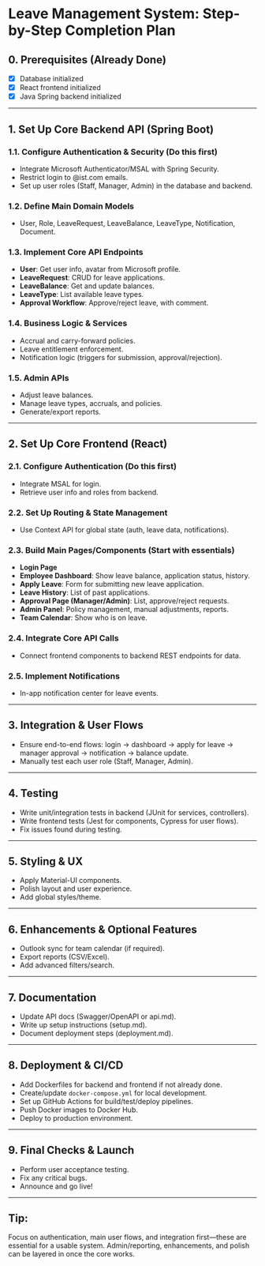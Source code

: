# Leave Management System: Step-by-Step Completion Plan

## 0. Prerequisites (Already Done)
- [x] Database initialized
- [x] React frontend initialized
- [x] Java Spring backend initialized

---

## 1. **Set Up Core Backend API (Spring Boot)**
### 1.1. Configure Authentication & Security (Do this first)
- Integrate Microsoft Authenticator/MSAL with Spring Security.
- Restrict login to @ist.com emails.
- Set up user roles (Staff, Manager, Admin) in the database and backend.

### 1.2. Define Main Domain Models
- User, Role, LeaveRequest, LeaveBalance, LeaveType, Notification, Document.

### 1.3. Implement Core API Endpoints
- **User**: Get user info, avatar from Microsoft profile.
- **LeaveRequest**: CRUD for leave applications.
- **LeaveBalance**: Get and update balances.
- **LeaveType**: List available leave types.
- **Approval Workflow**: Approve/reject leave, with comment.

### 1.4. Business Logic & Services
- Accrual and carry-forward policies.
- Leave entitlement enforcement.
- Notification logic (triggers for submission, approval/rejection).

### 1.5. Admin APIs
- Adjust leave balances.
- Manage leave types, accruals, and policies.
- Generate/export reports.

---

## 2. **Set Up Core Frontend (React)**
### 2.1. Configure Authentication (Do this first)
- Integrate MSAL for login.
- Retrieve user info and roles from backend.

### 2.2. Set Up Routing & State Management
- Use Context API for global state (auth, leave data, notifications).

### 2.3. Build Main Pages/Components (Start with essentials)
- **Login Page**
- **Employee Dashboard**: Show leave balance, application status, history.
- **Apply Leave**: Form for submitting new leave application.
- **Leave History**: List of past applications.
- **Approval Page (Manager/Admin)**: List, approve/reject requests.
- **Admin Panel**: Policy management, manual adjustments, reports.
- **Team Calendar**: Show who is on leave.

### 2.4. Integrate Core API Calls
- Connect frontend components to backend REST endpoints for data.

### 2.5. Implement Notifications
- In-app notification center for leave events.

---

## 3. **Integration & User Flows**
- Ensure end-to-end flows: login → dashboard → apply for leave → manager approval → notification → balance update.
- Manually test each user role (Staff, Manager, Admin).

---

## 4. **Testing**
- Write unit/integration tests in backend (JUnit for services, controllers).
- Write frontend tests (Jest for components, Cypress for user flows).
- Fix issues found during testing.

---

## 5. **Styling & UX**
- Apply Material-UI components.
- Polish layout and user experience.
- Add global styles/theme.

---

## 6. **Enhancements & Optional Features**
- Outlook sync for team calendar (if required).
- Export reports (CSV/Excel).
- Add advanced filters/search.

---

## 7. **Documentation**
- Update API docs (Swagger/OpenAPI or api.md).
- Write up setup instructions (setup.md).
- Document deployment steps (deployment.md).

---

## 8. **Deployment & CI/CD**
- Add Dockerfiles for backend and frontend if not already done.
- Create/update `docker-compose.yml` for local development.
- Set up GitHub Actions for build/test/deploy pipelines.
- Push Docker images to Docker Hub.
- Deploy to production environment.

---

## 9. **Final Checks & Launch**
- Perform user acceptance testing.
- Fix any critical bugs.
- Announce and go live!

---

## **Tip:**  
Focus on authentication, main user flows, and integration first—these are essential for a usable system. Admin/reporting, enhancements, and polish can be layered in once the core works.